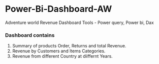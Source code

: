 # Power-Bi-Dashboard-AW
Adventure world Revenue Dashboard
Tools - Power query, Power bi, Dax

### Dashboard contains 

1. Summary of products Order, Returns and total Revenue.
2. Revenue by Customers and Items Categories.
3. Revenue from different Country at diiffernt Years.
